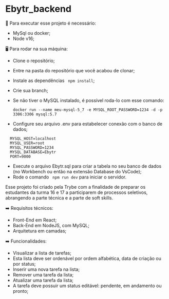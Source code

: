 # Ebytr_backend

:rotating_light: Para executar esse projeto é necessário:
- MySql ou docker;
- Node v16;


:desktop_computer: Para rodar na sua máquina:
 - Clone o repositório;
 - Entre na pasta do repositório que você acabou de clonar;    
 - Instale as dependências ``` npm install```;
 - Crie sua branch;
 - Se não tiver o MySQL instalado, é possível roda-lo com esse comando:  
 
    ```docker run --name meu-mysql-5_7 -e MYSQL_ROOT_PASSWORD=1234 -d -p 3306:3306 mysql:5.7 ```
 - Configure seu arquivo .env para estabelecer conexão com o banco de dados;
  ```
    MYSQL_HOST=localhost
    MYSQL_USER=root
    MYSQL_PASSWORD=1234
    MYSQL_DATABASE=Ebytr
    PORT=9000
```

 - Execute o arquivo Ebytr.sql para criar a tabela no seu banco de dados (no Workbench ou então na extensão Database do VsCode);
 - Rode o comando ``` npm run dev``` para iniciar o servidor.

Esse projeto foi criado pela Trybe com a finalidade de preparar os estudantes da turma 16 e 17 a participarem de processos seletivos, abrangendo a parte técnica e a parte de soft skills.

:arrow_right: Requisitos técnicos:  
- Front-End em React;  
- Back-End em NodeJS, com MySQL;  
- Arquitetura em camadas;  

:arrow_right: Funcionalidades:  
- Visualizar a lista de tarefas;  
- Esta lista deve ser ordenável por ordem alfabética, data de criação ou por status;  
- Inserir uma nova tarefa na lista;  
- Remover uma tarefa da lista;  
- Atualizar uma tarefa da lista;  
- A tarefa deve possuir um status editável: pendente, em andamento ou pronto; 
